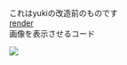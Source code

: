 これはyukiの改造前のものです<br>
<a href="https://render.com">render</a><br>
画像を表示させるコード<br>
<pre><image src="https://raw.githubusercontent.com/nyanko3/gazouokiba/main/furan.png"></image><br></pre>
